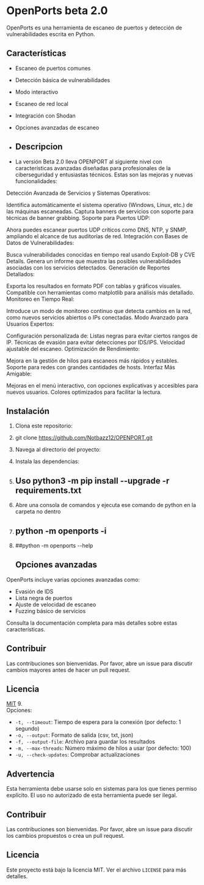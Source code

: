 # OpenPorts beta 2.0

OpenPorts es una herramienta de escaneo de puertos y detección de vulnerabilidades escrita en Python.

## Características

- Escaneo de puertos comunes
- Detección básica de vulnerabilidades
- Modo interactivo
- Escaneo de red local
- Integración con Shodan
- Opciones avanzadas de escaneo

- ## Descripcion
- La versión Beta 2.0 lleva OPENPORT al siguiente nivel con características avanzadas diseñadas para profesionales de la ciberseguridad y entusiastas técnicos. Estas son las mejoras y nuevas funcionalidades:

 Detección Avanzada de Servicios y Sistemas Operativos:

Identifica automáticamente el sistema operativo (Windows, Linux, etc.) de las máquinas escaneadas.
Captura banners de servicios con soporte para técnicas de banner grabbing.
Soporte para Puertos UDP:

Ahora puedes escanear puertos UDP críticos como DNS, NTP, y SNMP, ampliando el alcance de tus auditorías de red.
Integración con Bases de Datos de Vulnerabilidades:

Busca vulnerabilidades conocidas en tiempo real usando Exploit-DB y CVE Details.
Genera un informe que muestra las posibles vulnerabilidades asociadas con los servicios detectados.
Generación de Reportes Detallados:

Exporta los resultados en formato PDF con tablas y gráficos visuales.
Compatible con herramientas como matplotlib para análisis más detallado.
Monitoreo en Tiempo Real:

Introduce un modo de monitoreo continuo que detecta cambios en la red, como nuevos servicios abiertos o IPs conectadas.
Modo Avanzado para Usuarios Expertos:

Configuración personalizada de:
Listas negras para evitar ciertos rangos de IP.
Técnicas de evasión para evitar detecciones por IDS/IPS.
Velocidad ajustable del escaneo.
Optimización de Rendimiento:

Mejora en la gestión de hilos para escaneos más rápidos y estables.
Soporte para redes con grandes cantidades de hosts.
Interfaz Más Amigable:

Mejoras en el menú interactivo, con opciones explicativas y accesibles para nuevos usuarios.
Colores optimizados para facilitar la lectura.

## Instalación

1. Clona este repositorio:
2. git clone https://github.com/Notbazz12/OPENPORT.git
3. Navega al directorio del proyecto:
4.  Instala las dependencias:

5.  ## Uso python3 -m pip install --upgrade -r requirements.txt
6.  Abre una consola de comandos y ejecuta ese comando de python en la carpeta no dentro 
7.  ## python -m openports -i
8.  ##python -m openports --help
    ## Opciones avanzadas

OpenPorts incluye varias opciones avanzadas como:

- Evasión de IDS
- Lista negra de puertos
- Ajuste de velocidad de escaneo
- Fuzzing básico de servicios

Consulta la documentación completa para más detalles sobre estas características.

## Contribuir

Las contribuciones son bienvenidas. Por favor, abre un issue para discutir cambios mayores antes de hacer un pull request.

## Licencia

[MIT](https://choosealicense.com/licenses/mit/)
9.  
Opciones:
- `-t, --timeout`: Tiempo de espera para la conexión (por defecto: 1 segundo)
- `-o, --output`: Formato de salida (csv, txt, json)
- `-f, --output-file`: Archivo para guardar los resultados
- `-m, --max-threads`: Número máximo de hilos a usar (por defecto: 100)
- `-u, --check-updates`: Comprobar actualizaciones

## Advertencia

Esta herramienta debe usarse solo en sistemas para los que tienes permiso explícito. El uso no autorizado de esta herramienta puede ser ilegal.

## Contribuir

Las contribuciones son bienvenidas. Por favor, abre un issue para discutir los cambios propuestos o crea un pull request.

## Licencia

Este proyecto está bajo la licencia MIT. Ver el archivo `LICENSE` para más detalles.
